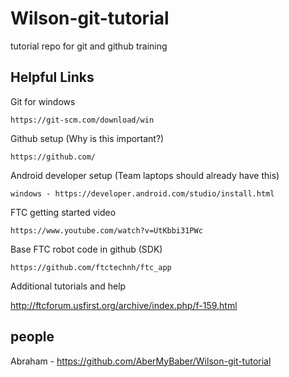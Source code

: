# Wilson-git-tutorial
tutorial repo for git and github training
## Helpful Links

Git for windows

    https://git-scm.com/download/win

Github setup (Why is this important?)

    https://github.com/

Android developer setup (Team laptops should already have this)

    windows - https://developer.android.com/studio/install.html

FTC getting started video

    https://www.youtube.com/watch?v=UtKbbi31PWc

Base FTC robot code in github (SDK)

    https://github.com/ftctechnh/ftc_app

Additional tutorials and help

  http://ftcforum.usfirst.org/archive/index.php/f-159.html
  
## people

Abraham - https://github.com/AberMyBaber/Wilson-git-tutorial

